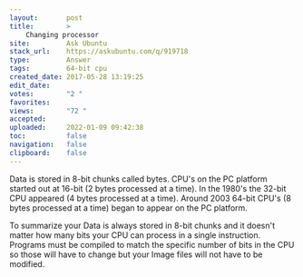 ```yaml
---
layout:       post
title:        >
    Changing processor
site:         Ask Ubuntu
stack_url:    https://askubuntu.com/q/919718
type:         Answer
tags:         64-bit cpu
created_date: 2017-05-28 13:19:25
edit_date:    
votes:        "2 "
favorites:    
views:        "72 "
accepted:     
uploaded:     2022-01-09 09:42:38
toc:          false
navigation:   false
clipboard:    false
---
```


Data is stored in 8-bit chunks called bytes. CPU's on the PC platform started out at 16-bit (2 bytes processed at a time). In the 1980's the 32-bit CPU appeared (4 bytes processed at a time). Around 2003 64-bit CPU's (8 bytes processed at a time) began to appear on the PC platform.

To summarize your Data is always stored in 8-bit chunks and it doesn't matter how many bits your CPU can process in a single instruction. Programs must be compiled to match the specific number of bits in the CPU so those will have to change but your Image files will not have to be modified.
